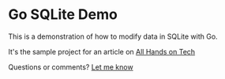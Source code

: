 # Go SQLite Demo

This is a demonstration of how to modify data in SQLite with Go. 

It's the sample project for an article on [All Hands on Tech](https://www.allhandsontech.com)

Questions or comments? [Let me know](https://www.twitter.com/JeremyCMorgan)